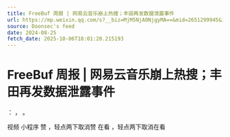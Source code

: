 ```yaml
---
title: FreeBuf 周报 | 网易云音乐崩上热搜；丰田再发数据泄露事件
url: https://mp.weixin.qq.com/s?__biz=MjM5NjA0NjgyMA==&mid=2651299945&idx=2&sn=87607ef4a194eaf1923238cb8114dfb5
source: Doonsec's feed
date: 2024-08-25
fetch_date: 2025-10-06T18:01:20.215193
---
```


# FreeBuf 周报 | 网易云音乐崩上热搜；丰田再发数据泄露事件

：
，
。

视频
小程序
赞
，轻点两下取消赞
在看
，轻点两下取消在看